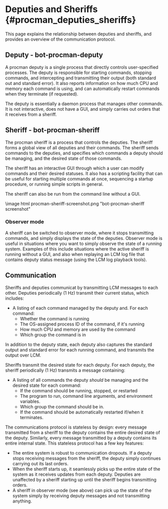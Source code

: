 Deputies and Sheriffs {#procman_deputies_sheriffs}
=====================

This page explains the relationship between deputies and sheriffs, and provides
an overview of the communication protocol.

Deputy - bot-procman-deputy
------

A procman deputy is a single process that directly controls user-specified
processes.  The deputy is responsible for starting commands, stopping commands,
and intercepting and transmitting their output (both standard out and standard
error).  It also reports information on how much CPU and memory each command is
using, and can automatically restart commands when they terminate (if
requested).

The deputy is essentially a daemon process that manages other commands.  It is
not interactive, does not have a GUI, and simply carries out orders that it
receives from a sheriff.

Sheriff - bot-procman-sheriff
-------

The procman sheriff is a process that controls the deputies.  The sheriff forms
a global view of all deputies and their commands.  The sheriff sends commands
to the deputies, and specifies which commands a deputy should be managing, and
the desired state of those commands.

The sheriff has an interactive GUI through which a user can modify commands and
their desired statuses.  It also has a scripting facility that can be useful
for starting multiple commands at once, sequencing a startup procedure, or
running simple scripts in general.

The sheriff can also be run from the command line without a GUI.

\image html procman-sheriff-screenshot.png "bot-procman-sheriff screenshot"

### Observer mode

A sheriff can be switched to observer mode, where it stops transmitting
commands, and simply displays the state of the deputies.  Observer mode is
useful in situations where you want to simply observe the state of a running
system.  Examples of this include situations where the active sheriff is
running without a GUI, and also when replaying an LCM log file that contains
deputy status message (using the LCM log playback tools).

Communication
-------------

Sheriffs and deputies communicat by transmitting LCM messages to each other.
Deputies periodically (1 Hz) transmit their current status, which includes:
- A listing of each command managed by the deputy and. For each command:
  - Whether the command is running
  - The OS-assigned process ID of the command, if it's running
  - How much CPU and memory are used by the command
  - Which group the command is in

In addition to the deputy state, each deputy also captures the standard output
and standard error for each running command, and transmits the output over LCM.

Sheriffs transmit the desired state for each deputy.  For each deputy, the
sheriff periodically (1 Hz) transmits a message containing:
- A listing of all commands the deputy _should_ be managing and the desired
state for each command:
  - If the command should be running, stopped, or restarted
  - The program to run, command line arguments, and environment variables.
  - Which group the command should be in.
  - If the command should be automatically restarted if/when it terminates.

The communications protocol is stateless by design:  every message transmitted
from a sheriff to the deputy contains the entire desired state of the deputy.
Similarly, every message transmitted by a deputy contains its entire internal
state.  This stateless protocol has a few key features:
- The entire system is robust to communication dropouts.
If a deputy stops receiving messages from the sheriff, the deputy simply
continues carrying out its last orders.
- When the sheriff starts up, it seamlessly picks up the entire state of the
system as it receives updates from each deputy.  Deputies are
unaffected by a sheriff starting up until the sheriff begins transmitting
orders.
- A sheriff in observer mode (see above) can pick up the state of the system
simply by receiving deputy messages and not transmitting anything.
